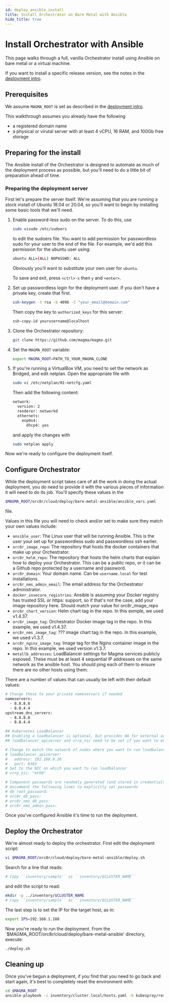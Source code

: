 ```yaml
---
id: deploy_ansible_install
title: Install Orchestrator on Bare Metal with Ansible
hide_title: true
---
```


# Install Orchestrator with Ansible

This page walks through a full, vanilla Orchestrator install using Ansible on bare metal or a virtual machine.

If you want to install a specific release version, see the notes in the
[deployment intro](./deploy_intro.md).

## Prerequisites

We assume `MAGMA_ROOT` is set as described in the
[deployment intro](./deploy_intro.md).

This walkthrough assumes you already have the following

- a registered domain name
- a physical or virutal server with at least 4 vCPU, 16 RAM, and 100Gb free storage

## Preparing for the install

The Ansible install of the Orchestrator is designed to automate as much of the deployment process as possible, but you'll need to do a little bit of preparation ahead of time.

### Preparing the deployment server

First let's prepare the server itself. We're assuming that you are running a stock install of Ubuntu 18.04 or 20.04, so you'll want to begin by installing some basic tools that we'll need.

1. Enable password-less sudo on the server. To do this, use 

   ```bash
   sudo visudo /etc/sudoers
   ```

   to edit the sudoers file. You want to add permission for passwordless sudo for your user to the end of the file. For example, we'd add this permission  for the ubuntu user using:

   ```bash
   ubuntu ALL=(ALL) NOPASSWD: ALL
   ```

   Obviously you'll want to substitute your own user for `ubuntu`. 

   To save and exit, press `<ctrl>-x` then `y` and `<enter>`.
1. Set up passwordless login for the deployment user.  If you don't have a private key, create that first.
   ```bash
   ssh-keygen -t rsa -b 4096 -C "your_email@domain.com"
   ```
   Then copy the key to `authorized_keys` for this server:
   ```bash
   ssh-copy-id yourusername@localhost
   ```
1. Clone the Orchestrator repository:
   ```bash
   git clone https://github.com/magma/magma.git
   ```
1. Set the `MAGMA_ROOT` variable:
   ```bash
   export MAGMA_ROOT=PATH_TO_YOUR_MAGMA_CLONE
   ```
1. If you're running a VirtualBox VM, you need to set the network as Bridged, and edit netplan. Open the appropriate file with
   ```bash
   sudo vi /etc/netplan/01-netcfg.yaml
   ```
   Then add the following content:
   ```bash
   network:
     version: 2
     renderer: networkd
     ethernets:
       enp0s4:
         dhcp4: yes
   ```
   and apply the changes with
   ```bash
   sudo netplan apply
   ```
Now we're ready to configure the deployment itself.
## Configure Orchestrator

While the deployment script takes care of all the work in doing the actual deployment, you do need to provide it with the various pieces of information it will need to do its job. You'll specify these values in the
```bash
$MAGMA_ROOT/orc8r/cloud/deploy/bare-metal-ansible/ansible_vars.yaml
```
file.

Values in this file you will need to check and/or set to make sure they match your own values include:

* `ansible_user`: The Linux user that will be running Ansible. This is the user your set up for passwordless sudo and passwordless ssh earlier.
* `orc8r_image_repo`: The repository that hosts the docker containers that make up your Orchestrator. 
* `orc8r_helm_repo`: The repository that hosts the helm charts that explain how to deploy your Orchestrator. This can be a public repo, or it can be a Github repo protected by a username and password.
* `orc8r_domain`: Your domain name. Can be `username.local` for test installations.
* `orc8r_nms_admin_email`: The email address for the Orchestrator administrator.
* `docker_insecure_registries`: Ansible is assuming your Docker registry has trusted SSL or https: support, so if that's not the case, add your image repository here. Should match your value for orc8r_image_repo
* `orc8r_chart_version`: Helm chart tag in the repo. In this exmple, we used v1.4.37.
* `orc8r_image_tag`: Orchestrator Docker image tag in the repo. In this example, we used v1.4.37.
* `orc8r_nms_image_tag`: ??? image chart tag in the repo. In this example, we used v1.3.7.
* `orc8r_nginx_image_tag`: Image tag for the Nginx container image in the repo. In this example, we used version v1.3.7.
* `metallb_addresses`: LoadBalancer settings for Magma services publicly exposed. These must be at least 4 sequential IP addresses on the same network as the ansible host. You should ping each of them to ensure there are no other hosts using them. 

There are a number of values that can usually be left with their default values:
```bash
# Change these to your private nameservers if needed
nameservers:
  - 8.8.8.8
  - 8.8.4.4
upstream_dns_servers:
  - 8.8.8.8
  - 8.8.4.4

## Kubernetes LoadBalancer
## Enabling a loadbalancer is optional, but provides HA for external access to Kubernetes API
## loadbalancer_apiserver and vrrp_nic need to be set if you want to enable this feature.

# Change to match the network of nodes where you want to run loadbalancer
# loadbalancer_apiserver:
#   address: 192.168.0.20
#   port: 8383
# Set to the NIC on which you want to run loadbalancer
# vrrp_nic: "eth0"

# Component passwords are randomly generated (and stored in credentials dir).
# Uncomment the following lines to explicitly set passwords
# db_root_password:
# orc8r_db_pass:
# orc8r_nms_db_pass:
# orc8r_nms_admin_pass:
```
Once you've configured Ansible it's time to run the deployment.
## Deploy the Orchestrator

We're almost ready to deploy the orchestrator. First edit the deployment script:
```bash
vi $MAGMA_ROOT/orc8r/cloud/deploy/bare-metal-ansible/deploy.sh
```
Search for a line that reads:
```bash
# Copy ``inventory/sample`` as ``inventory/$CLUSTER_NAME``                     
```
and edit the script to read:
```bash
mkdir -p ../inventory/$CLUSTER_NAME
# Copy ``inventory/sample`` as ``inventory/$CLUSTER_NAME`` 
```
The last step is to set the IP for the target host, as in:
```bash
export IPS=192.168.1.180
```

Now you're ready to run the deployment.  From the `$MAGMA_ROOT/orc8r/cloud/deploy/bare-metal-ansible' directory, execute:
```bash
./deploy.sh
```

## Cleaning up

Once you've begun a deployment, if you find that you need to go back and start again, it's best to completely reset the environment with:
```bash
cd $MAGMA_ROOT
ansible-playbook -i inventory/cluster.local/hosts.yaml -b kubespray/reset.yml
```
